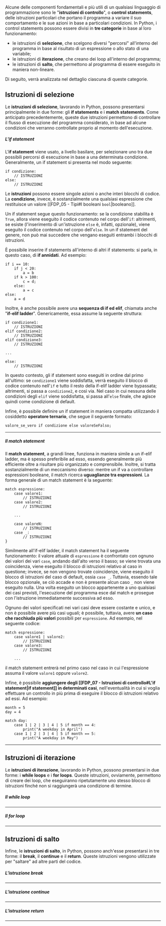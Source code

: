 Alcune delle componenti fondamentali e più utili di un qualsiasi linguaggio di programmazione sono le "**istruzioni di controllo**", o **control statements**, delle istruzioni particolari che portano il programma a variare il suo comportamento e le sue azioni in base a particolari condizioni. In Python, i control statements possono essere divisi in **tre categorie** in base al loro funzionamento:
- le istruzioni di **selezione**, che scelgono diversi "percorsi" all'interno del programma in base al risultato di un espressione o allo stato di una variabile;
- le istruzioni di **iterazione**, che creano dei loop all'interno del programma;
- le istruzioni di **salto**, che permettono al programma di essere eseguito in maniera non-lineare.

Di seguito, verrà analizzata nel dettaglio ciascuna di queste categorie.

## Istruzioni di selezione

Le **istruzioni di selezione**, lavorando in Python, possono presentarsi principalmente in due forme: gli **if statements** e i **match statements**. Come anticipato precedentemente, queste due istruzioni permettono di controllare il flusso di esecuzione del programma considerato, in base ad alcune condizioni che verranno controllate proprio al momento dell'esecuzione.

##### L'if statement

L'**if statement** viene usato, a livello basilare, per selezionare uno tra due possibili percorsi di esecuzione in base a una determinata condizione. Generalmente, un if statement si presenta nel modo seguente:

```
if condizione:
	// ISTRUZIONI
else:
	// ISTRUZIONI
```

Le **istruzioni** possono essere singole azioni o anche interi blocchi di codice. La **condizione**, invece, è sostanzialmente una qualsiasi espressione che restituisce un valore [[FDP_05 - Tipi#I booleani `bool`|booleano]].

Un if statement segue questo funzionamento: se la condizione stabilita è `True`, allora viene eseguito il codice contenuto nel corpo dell'`if`: altrimenti, se esiste (l'inserimento di un'istruzione `else` è, infatti, opzionale), viene eseguito il codice contenuto nel corpo dell'`else`. In un if statement del genere, non può mai succedere che vengano eseguiti entrambi i blocchi di istruzioni.

È possibile inserire if statements all'interno di altri if statements: si parla, in questo caso, di **if annidati**. Ad esempio:

```
if i == 10:
	if j < 20:
		a = b
	if k > 100:
		c = d;
	else:
		a = c
else:
	a = d
```

Inoltre, è anche possibile avere una **sequenza di if ed elif**, chiamata anche "**if-elif ladder**". Genericamente, essa assume la seguente struttura:

```
if condizione1:
	// ISTRUZIONI
elif condizione2:
	// ISTRUZIONI
elif condizione3:
	// ISTRUZIONI

...

else:
	// ISTRUZIONI
```

In questo contesto, gli if statement sono eseguiti in ordine dal primo all'ultimo: se `condizione1` viene soddisfatta, verrà eseguito il blocco di codice contenuto nell'`if` e tutto il resto della if-elif ladder viene bypassata; altrimenti, si passa a `condizione2`, e così via. Nel caso in cui nessuna delle condizioni degli `elif` viene soddisfatta, si passa all'`else` finale, che agisce quindi come condizione di default.

Infine, è possibile definire un if statement in maniera compatta utilizzando il cosiddetto **operatore ternario**, che segue il seguente formato:

```
valore_se_vero if condizione else valoreSeFalso;
```
___
##### Il match statement

Il **match statement**, a grandi linee, funziona in maniera simile a un if-elif ladder, ma è spesso preferibile ad esso, essendo generalmente più efficiente oltre a risultare più organizzato e comprensibile. Inoltre, si tratta sostanzialmente di un meccanismo diverso: mentre un if va a controllare espressioni booleane, il match ricerca **uguaglianze tra espressioni**. La forma generale di un match statement è la seguente:

```
match espressione:
	case valore1:
		// ISTRUZIONI
	case valore2:
		// ISTRUZIONI

	...

	case valoreN:
		// ISTRUZIONI
	case _:
		// ISTRUZIONI
}
```

Similmente all'if-elif ladder, il match statement ha il seguente funzionamento: il valore attuale di `espressione` è confrontato con ognuno dei valori dei vari `case`, andando dall'alto verso il basso; se viene trovata una coincidenza, viene eseguito il blocco di istruzioni relativo al caso in questione; invece, se non vengono trovate coincidenze, viene eseguito il blocco di istruzioni del caso di default, ossia `case _`. Tuttavia, essendo tale blocco opzionale, se ciò accade e non è presente alcun caso `_` non viene eseguito nulla. Una volta eseguito un blocco appartenente a uno qualsiasi dei casi previsti, l'esecuzione del programma esce dal match e prosegue con l'istruzione immediatamente successiva ad esso.

Ognuno dei valori specificati nei vari casi deve essere costante e unico, e non è possibile avere più casi uguali; è possibile, tuttavia, avere **un caso che racchiuda più valori** possibili per `espressione`. Ad esempio, nel seguente codice:

```
match espressione:
	case valore1 | valore2:
		// ISTRUZIONI
	case valore3:
		// ISTRUZIONI

	...	
```

il match statement entrerà nel primo caso nel caso in cui l'espressione assuma il valore `valore1` oppure `valore2`.

Infine, è possibile **aggiungere degli [[FDP_07 - Istruzioni di controllo#L'if statement|if statement]] in determinati casi**, nell'eventualità in cui si voglia effettuare un controllo in più prima di eseguire il blocco di istruzioni relativo ad essi. Ad esempio:

```
month = 5
day = 4

match day:
	case 1 | 2 | 3 | 4 | 5 if month == 4:
		print("A weekday in April")
	case 1 | 2 | 3 | 4 | 5 if month == 5:
		print("A weekday in May")
```
___
## Istruzioni di iterazione

Le **istruzioni di iterazione**, lavorando in Python, possono presentarsi in due forme: i **while loops** e i **for loops**. Queste istruzioni, ovviamente, permettono di creare dei loop, che eseguiranno ripetutamente uno stesso blocco di istruzioni finché non si raggiungerà una condizione di termine.

##### Il while loop


___
##### Il for loop


___
## Istruzioni di salto

Infine, le **istruzioni di salto**, in Python, possono anch'esse presentarsi in tre forme: il **break**, il **continue** e il **return**. Queste istruzioni vengono utilizzate per "saltare" ad altre parti del codice.

##### L'istruzione break


___
##### L'istruzione continue


___
##### L'istruzione return


___
